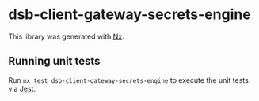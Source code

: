 # dsb-client-gateway-secrets-engine

This library was generated with [Nx](https://nx.dev).

## Running unit tests

Run `nx test dsb-client-gateway-secrets-engine` to execute the unit tests via [Jest](https://jestjs.io).
